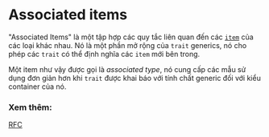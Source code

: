 # Associated items

"Associated Items" là một tập hợp các quy tắc liên quan đến các [`item`][items] của các loại khác nhau.
Nó là một phần mở rộng của `trait` generics, nó cho phép các `trait` có thể định nghĩa các `item` mới bên trong.


Một item như vậy được gọi là *associated type*, nó cung cấp các mẫu sử dụng đơn giản hơn khi `trait`
được khai báo với tính chất generic đối với kiểu container của nó.


### Xem thêm:

[RFC][RFC]

[items]: https://doc.rust-lang.org/reference/items.html
[RFC]: https://github.com/rust-lang/rfcs/blob/master/text/0195-associated-items.md